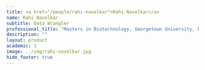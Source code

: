 ```yaml
---
title: <a href="/people/rahi-navelkar">Rahi Navelkar</a>
name: Rahi Navelkar
subtitle: Data Wrangler
professional_title: "Masters in Biotechnology, Georgetown University, Data Wrangler, 4DN-DCIC"  # Joined professional titles
description: ""
layout: product
academic: 1
image: ../img/rahi-navelkar.jpg
hide_footer: true
---
```

